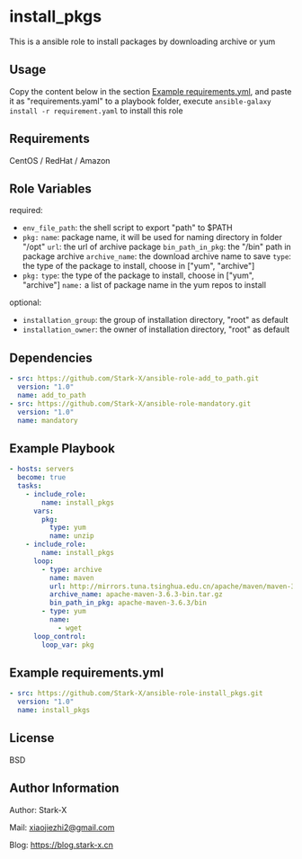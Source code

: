 install_pkgs
=========

This is a ansible role to install packages by downloading archive or yum

Usage
-----

Copy the content below in the section [Example requirements.yml](#example-requirementsyml), and paste it as "requirements.yaml" to a playbook folder, execute `ansible-galaxy install -r requirement.yaml` to install this role

Requirements
------------

CentOS / RedHat / Amazon

Role Variables
--------------

required:
- `env_file_path`: the shell script to export "path" to $PATH
- `pkg:`
  `name`: package name, it will be used for naming directory in folder "/opt"
  `url`: the url of archive package
  `bin_path_in_pkg`: the "/bin" path in package archive
  `archive_name`: the download archive name to save
  `type`: the type of the package to install, choose in ["yum", "archive"]
- `pkg:`
  `type`: the type of the package to install, choose in ["yum", "archive"]
  `name:` a list of package name in the yum repos to install

optional:
- `installation_group`: the group of installation directory, "root" as default
- `installation_owner`: the owner of installation directory, "root" as default

Dependencies
------------

``` yaml
- src: https://github.com/Stark-X/ansible-role-add_to_path.git
  version: "1.0"
  name: add_to_path
- src: https://github.com/Stark-X/ansible-role-mandatory.git
  version: "1.0"
  name: mandatory
```

Example Playbook
----------------

``` yaml
- hosts: servers
  become: true
  tasks:
    - include_role:
        name: install_pkgs
      vars:
        pkg:
          type: yum
          name: unzip
    - include_role:
        name: install_pkgs
      loop:
        - type: archive
          name: maven
          url: http://mirrors.tuna.tsinghua.edu.cn/apache/maven/maven-3/3.6.3/binaries/apache-maven-3.6.3-bin.tar.gz
          archive_name: apache-maven-3.6.3-bin.tar.gz
          bin_path_in_pkg: apache-maven-3.6.3/bin
        - type: yum
          name: 
            - wget
      loop_control:
        loop_var: pkg
```

Example requirements.yml
-----------------------

``` yaml
- src: https://github.com/Stark-X/ansible-role-install_pkgs.git
  version: "1.0"
  name: install_pkgs
```

License
-------

BSD

Author Information
------------------

Author: Stark-X

Mail: xiaojiezhi2@gmail.com

Blog: https://blog.stark-x.cn
